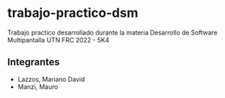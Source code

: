 # trabajo-practico-dsm
Trabajo practico desarrollado durante la materia Desarrollo de Software Multipantalla UTN FRC 2022 - 5K4

## Integrantes
- Lazzos, Mariano David
- Manzi, Mauro
